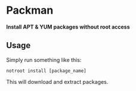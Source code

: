 # Packman
**Install APT & YUM packages without root access**

## Usage

Simply run something like this:

    notroot install [package_name]

This will download and extract packages.
